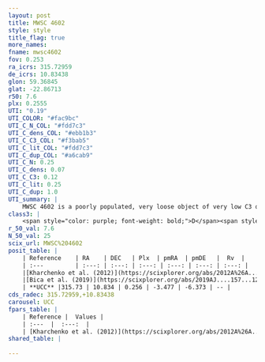 ```yaml
---
layout: post
title: MWSC 4602
style: style
title_flag: true
more_names: 
fname: mwsc4602
fov: 0.253
ra_icrs: 315.72959
de_icrs: 10.83438
glon: 59.36845
glat: -22.86713
r50: 7.6
plx: 0.2555
UTI: "0.19"
UTI_COLOR: "#fac9bc"
UTI_C_N_COL: "#fdd7c3"
UTI_C_dens_COL: "#ebb1b3"
UTI_C_C3_COL: "#f3bab5"
UTI_C_lit_COL: "#fdd7c3"
UTI_C_dup_COL: "#a6cab9"
UTI_C_N: 0.25
UTI_C_dens: 0.07
UTI_C_C3: 0.12
UTI_C_lit: 0.25
UTI_C_dup: 1.0
UTI_summary: |
    MWSC 4602 is a poorly populated, very loose object of very low C3 quality. It is poorly studied in the literature, with no articles listed in the last 6 years.
class3: |
    <span style="color: purple; font-weight: bold;">D</span><span style="color: red; font-weight: bold;">C</span>
r_50_val: 7.6
N_50_val: 25
scix_url: MWSC%204602
posit_table: |
    | Reference    | RA    | DEC   | Plx  | pmRA  | pmDE   |  Rv  |
    | :---         | :---: | :---: | :---: | :---: | :---: | :---: |
    |[Kharchenko et al. (2012)](https://scixplorer.org/abs/2012A%26A...543A.156K) | 315.69 | 10.765 | -- | 3.11 | -3.62 | -- |
    |[Bica et al. (2019)](https://scixplorer.org/abs/2019AJ....157...12B) | 315.685 | 10.764 | -- | -- | -- | -- |
    | **UCC** |315.73 | 10.834 | 0.256 | -3.477 | -6.373 | -- | 
cds_radec: 315.72959,+10.83438
carousel: UCC
fpars_table: |
    | Reference |  Values |
    | :---  |  :---:  |
    | [Kharchenko et al. (2012)](https://scixplorer.org/abs/2012A%26A...543A.156K) | `e_bv=0.229, distance=1274, log_age=8.785` |
shared_table: |
    
---
```

